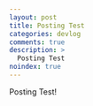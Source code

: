 ```yaml
---
layout: post
title: Posting Test
categories: devlog
comments: true
description: >
  Posting Test
noindex: true
---
```


Posting Test!
